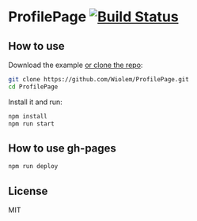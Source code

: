 # ProfilePage [![Build Status](https://travis-ci.org/Wiolem/ProfilePage.svg?branch=master)](https://travis-ci.org/Wiolem/ProfilePage)

## How to use

Download the example [or clone the repo](https://github.com/Wiolem/ProfilePage.git):

```sh
git clone https://github.com/Wiolem/ProfilePage.git
cd ProfilePage
```

Install it and run:

```sh
npm install
npm run start
```

## How to use gh-pages

```sh
npm run deploy
```

## License

MIT
